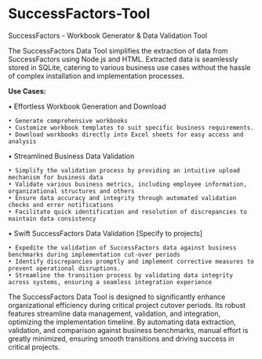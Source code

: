 # SuccessFactors-Tool
SuccessFactors - Workbook Generator & Data Validation Tool

The SuccessFactors Data Tool simplifies the extraction of data from SuccessFactors using Node.js and HTML. Extracted data is seamlessly stored in SQLite, catering to various business use cases without the hassle of complex installation and implementation processes.

**Use Cases:**

• Effortless Workbook Generation and Download

	• Generate comprehensive workbooks
	• Customize workbook templates to suit specific business requirements.
	• Download workbooks directly into Excel sheets for easy access and analysis

• Streamlined Business Data Validation

	• Simplify the validation process by providing an intuitive upload mechanism for business data 
	• Validate various business metrics, including employee information, organizational structures and others
	• Ensure data accuracy and integrity through automated validation checks and error notifications
	• Facilitate quick identification and resolution of discrepancies to maintain data consistency

• Swift SuccessFactors Data Validation [Specify to projects]

	• Expedite the validation of SuccessFactors data against business benchmarks during implementation cut-over periods
	• Identify discrepancies promptly and implement corrective measures to prevent operational disruptions.
	• Streamline the transition process by validating data integrity across systems, ensuring a seamless integration experience

The SuccessFactors Data Tool is designed to significantly enhance organizational efficiency during critical project cutover periods. Its robust features streamline data management, validation, and integration, optimizing the implementation timeline. By automating data extraction, validation, and comparison against business benchmarks, manual effort is greatly minimized, ensuring smooth transitions and driving success in critical projects.

